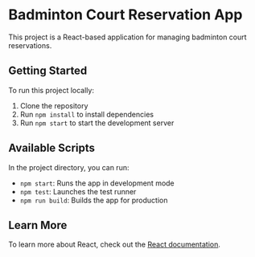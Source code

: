 # Badminton Court Reservation App

This project is a React-based application for managing badminton court reservations.

## Getting Started

To run this project locally:

1. Clone the repository
2. Run `npm install` to install dependencies
3. Run `npm start` to start the development server

## Available Scripts

In the project directory, you can run:

- `npm start`: Runs the app in development mode
- `npm test`: Launches the test runner
- `npm run build`: Builds the app for production

## Learn More

To learn more about React, check out the [React documentation](https://reactjs.org/).